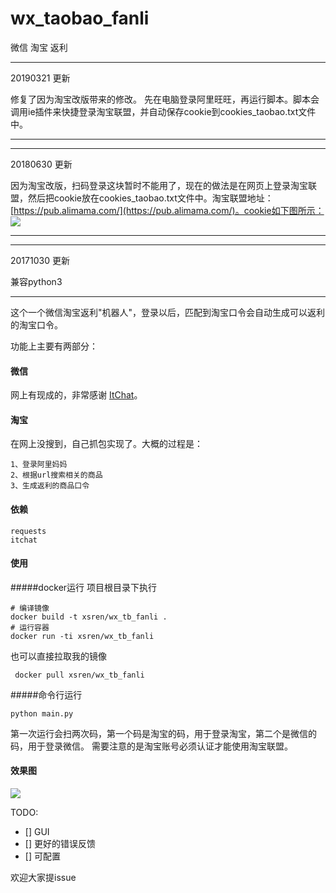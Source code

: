 # wx_taobao_fanli
微信 淘宝 返利

---
20190321 更新

修复了因为淘宝改版带来的修改。
先在电脑登录阿里旺旺，再运行脚本。脚本会调用ie插件来快捷登录淘宝联盟，并自动保存cookie到cookies_taobao.txt文件中。

---
---
20180630 更新

因为淘宝改版，扫码登录这块暂时不能用了，现在的做法是在网页上登录淘宝联盟，然后把cookie放在cookies_taobao.txt文件中。淘宝联盟地址：[https://pub.alimama.com/](https://pub.alimama.com/)。cookie如下图所示：
![](cookies.jpeg)

---

---
20171030 更新

兼容python3

---

这个一个微信淘宝返利"机器人"，登录以后，匹配到淘宝口令会自动生成可以返利的淘宝口令。

功能上主要有两部分：
#### 微信
网上有现成的，非常感谢 [ItChat](https://github.com/littlecodersh/ItChat)。
#### 淘宝
在网上没搜到，自己抓包实现了。大概的过程是：
```
1、登录阿里妈妈
2、根据url搜索相关的商品
3、生成返利的商品口令
```

#### 依赖
```
requests
itchat
```

#### 使用
#####docker运行
项目根目录下执行
```
# 编译镜像
docker build -t xsren/wx_tb_fanli .
# 运行容器
docker run -ti xsren/wx_tb_fanli
```
也可以直接拉取我的镜像
```
 docker pull xsren/wx_tb_fanli
```
#####命令行运行
```
python main.py
```
第一次运行会扫两次码，第一个码是淘宝的码，用于登录淘宝，第二个是微信的码，用于登录微信。
需要注意的是淘宝账号必须认证才能使用淘宝联盟。

#### 效果图
![](效果图.png)


TODO:
- [] GUI
- [] 更好的错误反馈
- [] 可配置


欢迎大家提issue